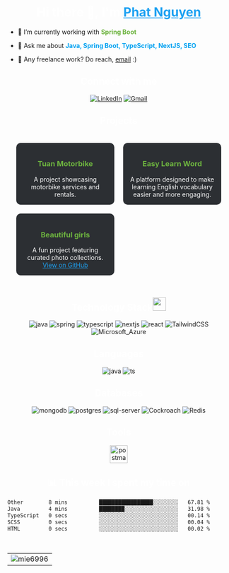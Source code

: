 <h1 align="center" style="color: #ffffff;">Hi there 👋, I'm <a href="https://fb.com/mie6996" target="_blank" style="color: #1da1f2;">Phat Nguyen</a></h1>

- 🌱 I’m currently working with <span style="color: #6DB33F;">**Spring Boot**</span>

- 💬 Ask me about <span style="color: #00a1f1;">**Java, Spring Boot, TypeScript, NextJS, SEO**</span>
- 💼 Any freelance work? Do reach, <a href="mailto:nguyenxuanphat060301@gmail.com" style="color: #ea4335;">[email](mailto:nguyenxuanphat060301@gmail.com)</a> :)

<h2 align="center" style="color: #ffffff;">Connect with me</h2>
<div align="center">
    <a href="https://www.linkedin.com/in/nguyenxuanphat/"><img alt="LinkedIn"
            src="https://img.shields.io/badge/linkedin-%230077B5.svg?style=for-the-badge&logo=linkedin&logoColor=white" /></a>
    <a href="mailto:nguyenxuanphat060301@gmail.com"><img alt="Gmail"
            src="https://img.shields.io/badge/Gmail-D14836?style=for-the-badge&logo=gmail&logoColor=white" /></a>
</div>

<h2 align="center" style="color: #ffffff;">Projects</h2>
<div style="display: grid; grid-template-columns: repeat(2, 1fr); gap: 20px; padding: 20px; text-align: center;">
    <div style="background: #2c2f33; padding: 15px; border-radius: 10px;">
        <h3>
            <a href="https://tuanmotorbike.com" style="color: #6DB33F; font-weight: bold; text-decoration: none;">Tuan Motorbike</a>
        </h3>
        <p style="color: #ffffff; margin: 0;">A project showcasing motorbike services and rentals.</p>
<!--         <br>
        <a href="https://github.com/your-github-username/tuanmotorbike" target="_blank" style="color: #1da1f2;">View on GitHub</a>     -->
    </div>
    <div style="background: #2c2f33; padding: 15px; border-radius: 10px;">
        <h3>
            <a href="https://easylearnword.com" style="color: #6DB33F; font-weight: bold; text-decoration: none;">Easy Learn Word</a>
        </h3>
        <p style="color: #ffffff; margin: 0;">A platform designed to make learning English vocabulary easier and more engaging.</p>
<!--                 <br>
        <a href="https://github.com/your-github-username/tuanmotorbike" target="_blank" style="color: #1da1f2;">View on GitHub</a>     -->
    </div>
    <div style="background: #2c2f33; padding: 15px; border-radius: 10px;">
        <h3>
            <a href="https://gaixinh.mie6996.codes" style="color: #6DB33F; font-weight: bold; text-decoration: none;">Beautiful girls</a>
        </h3>
        <p style="color: #ffffff; margin: 0;">A fun project featuring curated photo collections.</p>
        <a href="https://github.com/mie6996/voz-image-crawler" target="_blank" style="color: #1da1f2;">View on GitHub</a>    
    </div>
    
</div>

<h2 align="center" style="color: #ffffff;">Technology Stack<img src="https://media.giphy.com/media/WUlplcMpOCEmTGBtBW/giphy.gif" width="30"></h2>
<div align="center">
    <img alt="java"
        src="https://img.shields.io/badge/Java-ED8B00?style=for-the-badge&logo=openjdk&logoColor=white" />
    <img alt="spring"
        src="https://img.shields.io/badge/Spring-6DB33F?style=for-the-badge&logo=spring&logoColor=white" />
    <img alt="typescript"
        src="https://img.shields.io/badge/typescript-%23007ACC.svg?style=for-the-badge&logo=typescript&logoColor=white" />
    <img alt="nextjs"
        src="https://img.shields.io/badge/next.js-000000?style=for-the-badge&logo=nextdotjs&logoColor=white" />
     <img alt="react" 
        src="https://img.shields.io/badge/React-20232A?style=for-the-badge&logo=react&logoColor=61DAFB" />
    <img alt="TailwindCSS"
        src="https://img.shields.io/badge/Tailwind_CSS-38B2AC?style=for-the-badge&logo=tailwind-css&logoColor=white" />
    <img alt="Microsoft_Azure"
        src="https://img.shields.io/badge/Microsoft_Azure-0089D6?style=for-the-badge&logo=microsoft-azure&logoColor=white" />
</div>

<h2 align="center" style="color: #ffffff;">Languages</h2>
<div align="center">
    <img alt="java"
        src="https://img.shields.io/badge/java-%23ED8B00.svg?style=for-the-badge&logo=java&logoColor=white" />
    <img alt="ts"
        src="https://img.shields.io/badge/TypeScript-007ACC?style=for-the-badge&logo=typescript&logoColor=white" />
</div>

<h2 align="center" style="color: #ffffff;">Databases</h2>
<div align="center">
    <img alt="mongodb"
        src="https://img.shields.io/badge/MongoDB-4EA94B?style=for-the-badge&logo=mongodb&logoColor=white" />
    <img alt="postgres"
        src="https://img.shields.io/badge/PostgreSQL-316192?style=for-the-badge&logo=postgresql&logoColor=white" />
    <img alt="sql-server"
        src="https://img.shields.io/badge/sqlserver-316192?style=for-the-badge&logo=sqlserver&logoColor=white" />
      <img alt="Cockroach"
        src="https://img.shields.io/badge/Cockroach%20Labs-6933FF?style=for-the-badge&logo=Cockroach%20Labs&logoColor=white" />
    <img alt="Redis"
        src="https://img.shields.io/badge/redis-%23DD0031.svg?style=for-the-badge&logo=redis&logoColor=white" />
</div>

<h2 align="center" style="color: #ffffff;">Tools</h2>
<div align="center">
    <a href="https://postman.com" target="_blank" rel="noreferrer">
        <img src="https://www.vectorlogo.zone/logos/getpostman/getpostman-icon.svg" alt="postman" width="40" height="40" />
    </a>
</div>

<h2 align="center" style="color: #ffffff;">📊 This week I spent my time on</h2>

<!--START_SECTION:waka-->

```txt
Other        8 mins          █████████████████░░░░░░░░   67.81 %
Java         4 mins          ████████░░░░░░░░░░░░░░░░░   31.98 %
TypeScript   0 secs          ░░░░░░░░░░░░░░░░░░░░░░░░░   00.14 %
SCSS         0 secs          ░░░░░░░░░░░░░░░░░░░░░░░░░   00.04 %
HTML         0 secs          ░░░░░░░░░░░░░░░░░░░░░░░░░   00.02 %
```

<!--END_SECTION:waka-->
<br />
<table align="center">
    <tr>
        <td><img src="https://github-readme-stats.vercel.app/api?username=mie6996&show_icons=true&theme=dark&locale=en" alt="mie6996" /></td>
    </tr>
</table>
